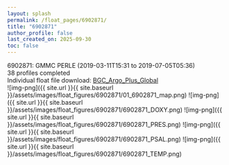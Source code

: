 ```yaml
---
layout: splash
permalink: /float_pages/6902871/
title: "6902871"
author_profile: false
last_created_on: 2025-09-30
toc: false
---
```

 
6902871: GMMC PERLE (2019-03-11T15:31 to 2019-07-05T05:36)\
38 profiles completed\
Individual float file download: [BGC_Argo_Plus_Global](https://ftp.soest.hawaii.edu/bgc_argo_plus/Individual_Floats/outliers_removed/6902871_Sprof_processed.nc)\
![img-png]({{ site.url }}{{ site.baseurl }}/assets/images/float_figures/6902871/01_6902871_map.png)
![img-png]({{ site.url }}{{ site.baseurl }}/assets/images/float_figures/6902871/6902871_DOXY.png)
![img-png]({{ site.url }}{{ site.baseurl }}/assets/images/float_figures/6902871/6902871_PRES.png)
![img-png]({{ site.url }}{{ site.baseurl }}/assets/images/float_figures/6902871/6902871_PSAL.png)
![img-png]({{ site.url }}{{ site.baseurl }}/assets/images/float_figures/6902871/6902871_TEMP.png)
